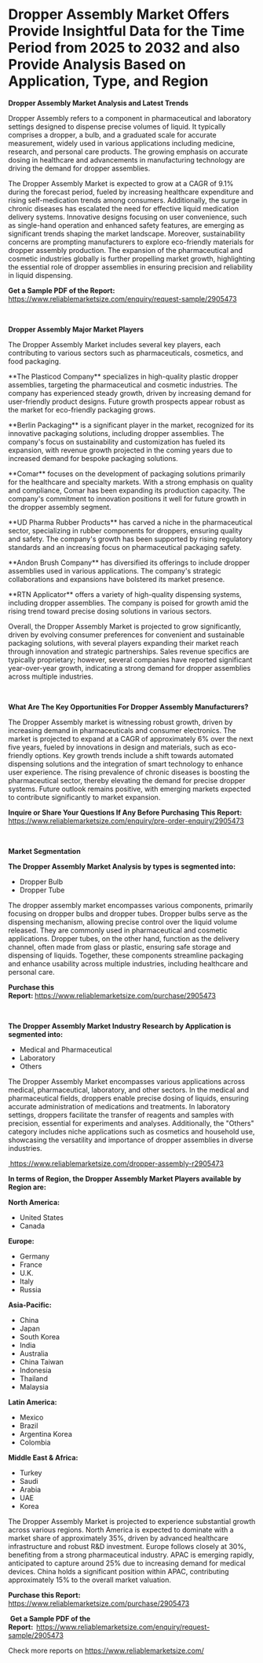 <p><h1>Dropper Assembly Market Offers Provide Insightful Data for the Time Period from 2025 to 2032 and also Provide Analysis Based on Application, Type, and Region</h1></p><p><strong>Dropper Assembly Market Analysis and Latest Trends</strong></p>
<p><p>Dropper Assembly refers to a component in pharmaceutical and laboratory settings designed to dispense precise volumes of liquid. It typically comprises a dropper, a bulb, and a graduated scale for accurate measurement, widely used in various applications including medicine, research, and personal care products. The growing emphasis on accurate dosing in healthcare and advancements in manufacturing technology are driving the demand for dropper assemblies.</p><p>The Dropper Assembly Market is expected to grow at a CAGR of 9.1% during the forecast period, fueled by increasing healthcare expenditure and rising self-medication trends among consumers. Additionally, the surge in chronic diseases has escalated the need for effective liquid medication delivery systems. Innovative designs focusing on user convenience, such as single-hand operation and enhanced safety features, are emerging as significant trends shaping the market landscape. Moreover, sustainability concerns are prompting manufacturers to explore eco-friendly materials for dropper assembly production. The expansion of the pharmaceutical and cosmetic industries globally is further propelling market growth, highlighting the essential role of dropper assemblies in ensuring precision and reliability in liquid dispensing.</p></p>
<p><strong>Get a Sample PDF of the Report:&nbsp;</strong> <a href="https://www.reliablemarketsize.com/enquiry/request-sample/2905473?utm_campaign=2300&utm_medium=2&utm_source=Github&utm_content=ia&utm_term=12032025&utm_id=dropper-assembly">https://www.reliablemarketsize.com/enquiry/request-sample/2905473</a></p>
<p>&nbsp;</p>
<p><strong>Dropper Assembly Major Market Players</strong></p>
<p><p>The Dropper Assembly Market includes several key players, each contributing to various sectors such as pharmaceuticals, cosmetics, and food packaging. </p><p>**The Plasticod Company** specializes in high-quality plastic dropper assemblies, targeting the pharmaceutical and cosmetic industries. The company has experienced steady growth, driven by increasing demand for user-friendly product designs. Future growth prospects appear robust as the market for eco-friendly packaging grows.</p><p>**Berlin Packaging** is a significant player in the market, recognized for its innovative packaging solutions, including dropper assemblies. The company's focus on sustainability and customization has fueled its expansion, with revenue growth projected in the coming years due to increased demand for bespoke packaging solutions.</p><p>**Comar** focuses on the development of packaging solutions primarily for the healthcare and specialty markets. With a strong emphasis on quality and compliance, Comar has been expanding its production capacity. The company's commitment to innovation positions it well for future growth in the dropper assembly segment.</p><p>**UD Pharma Rubber Products** has carved a niche in the pharmaceutical sector, specializing in rubber components for droppers, ensuring quality and safety. The company's growth has been supported by rising regulatory standards and an increasing focus on pharmaceutical packaging safety.</p><p>**Andon Brush Company** has diversified its offerings to include dropper assemblies used in various applications. The company's strategic collaborations and expansions have bolstered its market presence.</p><p>**RTN Applicator** offers a variety of high-quality dispensing systems, including dropper assemblies. The company is poised for growth amid the rising trend toward precise dosing solutions in various sectors.</p><p>Overall, the Dropper Assembly Market is projected to grow significantly, driven by evolving consumer preferences for convenient and sustainable packaging solutions, with several players expanding their market reach through innovation and strategic partnerships. Sales revenue specifics are typically proprietary; however, several companies have reported significant year-over-year growth, indicating a strong demand for dropper assemblies across multiple industries.</p></p>
<p>&nbsp;</p>
<p><strong>What Are The Key Opportunities For Dropper Assembly Manufacturers?</strong></p>
<p><p>The Dropper Assembly market is witnessing robust growth, driven by increasing demand in pharmaceuticals and consumer electronics. The market is projected to expand at a CAGR of approximately 6% over the next five years, fueled by innovations in design and materials, such as eco-friendly options. Key growth trends include a shift towards automated dispensing solutions and the integration of smart technology to enhance user experience. The rising prevalence of chronic diseases is boosting the pharmaceutical sector, thereby elevating the demand for precise dropper systems. Future outlook remains positive, with emerging markets expected to contribute significantly to market expansion.</p></p>
<p><strong>Inquire or Share Your Questions If Any Before Purchasing This Report:</strong> <a href="https://www.reliablemarketsize.com/enquiry/pre-order-enquiry/2905473?utm_campaign=2300&utm_medium=2&utm_source=Github&utm_content=ia&utm_term=12032025&utm_id=dropper-assembly">https://www.reliablemarketsize.com/enquiry/pre-order-enquiry/2905473</a></p>
<p>&nbsp;</p>
<p><strong>Market Segmentation</strong></p>
<p><strong>The Dropper Assembly Market Analysis by types is segmented into:</strong></p>
<p><ul><li>Dropper Bulb</li><li>Dropper Tube</li></ul></p>
<p><p>The dropper assembly market encompasses various components, primarily focusing on dropper bulbs and dropper tubes. Dropper bulbs serve as the dispensing mechanism, allowing precise control over the liquid volume released. They are commonly used in pharmaceutical and cosmetic applications. Dropper tubes, on the other hand, function as the delivery channel, often made from glass or plastic, ensuring safe storage and dispensing of liquids. Together, these components streamline packaging and enhance usability across multiple industries, including healthcare and personal care.</p></p>
<p><strong>Purchase this Report:&nbsp;</strong><a href="https://www.reliablemarketsize.com/purchase/2905473?utm_campaign=2300&utm_medium=2&utm_source=Github&utm_content=ia&utm_term=12032025&utm_id=dropper-assembly">https://www.reliablemarketsize.com/purchase/2905473</a></p>
<p>&nbsp;</p>
<p><strong>The Dropper Assembly Market Industry Research by Application is segmented into:</strong></p>
<p><ul><li>Medical and Pharmaceutical</li><li>Laboratory</li><li>Others</li></ul></p>
<p><p>The Dropper Assembly Market encompasses various applications across medical, pharmaceutical, laboratory, and other sectors. In the medical and pharmaceutical fields, droppers enable precise dosing of liquids, ensuring accurate administration of medications and treatments. In laboratory settings, droppers facilitate the transfer of reagents and samples with precision, essential for experiments and analyses. Additionally, the "Others" category includes niche applications such as cosmetics and household use, showcasing the versatility and importance of dropper assemblies in diverse industries.</p></p>
<p><a href="https://www.reliablemarketsize.com/dropper-assembly-r2905473?utm_campaign=2300&utm_medium=2&utm_source=Github&utm_content=ia&utm_term=12032025&utm_id=dropper-assembly">&nbsp;https://www.reliablemarketsize.com/dropper-assembly-r2905473</a></p>
<p><strong>In terms of Region, the Dropper Assembly Market Players available by Region are:</strong></p>
<p>
    <p> <strong> North America: </strong>
        <ul>
            <li>United States</li>
            <li>Canada</li>
        </ul>
        </p> 
    <p> <strong> Europe: </strong>
        <ul>
            <li>Germany</li>
            <li>France</li>
            <li>U.K.</li>
            <li>Italy</li>
            <li>Russia</li>
        </ul>
        </p> 
    <p> <strong> Asia-Pacific: </strong>
        <ul>
            <li>China</li>
            <li>Japan</li>
            <li>South Korea</li>
            <li>India</li>
            <li>Australia</li>
            <li>China Taiwan</li>
            <li>Indonesia</li>
            <li>Thailand</li>
            <li>Malaysia</li>
        </ul>
        </p> 
    <p> <strong> Latin America: </strong>
        <ul>
            <li>Mexico</li>
            <li>Brazil</li>
            <li>Argentina Korea</li>
            <li>Colombia</li>
        </ul>
        </p> 
    <p> <strong> Middle East & Africa: </strong>
        <ul>
            <li>Turkey</li>
            <li>Saudi</li>
            <li>Arabia</li>
            <li>UAE</li>
            <li>Korea</li>
        </ul>
    </p>
    </p>
<p><p>The Dropper Assembly Market is projected to experience substantial growth across various regions. North America is expected to dominate with a market share of approximately 35%, driven by advanced healthcare infrastructure and robust R&D investment. Europe follows closely at 30%, benefiting from a strong pharmaceutical industry. APAC is emerging rapidly, anticipated to capture around 25% due to increasing demand for medical devices. China holds a significant position within APAC, contributing approximately 15% to the overall market valuation.</p></p>
<p><strong>Purchase this Report: </strong><a href="https://www.reliablemarketsize.com/purchase/2905473?utm_campaign=2300&utm_medium=2&utm_source=Github&utm_content=ia&utm_term=12032025&utm_id=dropper-assembly">https://www.reliablemarketsize.com/purchase/2905473</a></p>
<p>&nbsp;<strong>Get a Sample PDF of the Report:&nbsp;&nbsp;</strong><a href="https://www.reliablemarketsize.com/enquiry/request-sample/2905473?utm_campaign=2300&utm_medium=2&utm_source=Github&utm_content=ia&utm_term=12032025&utm_id=dropper-assembly">https://www.reliablemarketsize.com/enquiry/request-sample/2905473</a></p>
<p><strong></strong></p>
<p>Check more reports on <a href="https://www.reliablemarketsize.com/?utm_campaign=2300&utm_medium=2&utm_source=Github&utm_content=ia&utm_term=12032025&utm_id=dropper-assembly">https://www.reliablemarketsize.com/</a></p>